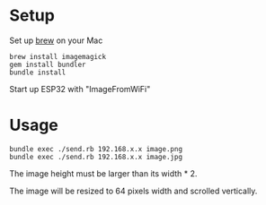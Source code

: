 # Setup

Set up [brew](https://brew.sh) on your Mac
```
brew install imagemagick
gem install bundler
bundle install
```

Start up ESP32 with "ImageFromWiFi"

# Usage

```
bundle exec ./send.rb 192.168.x.x image.png
bundle exec ./send.rb 192.168.x.x image.jpg
```

The image height must be larger than its width * 2.

The image will be resized to 64 pixels width and scrolled vertically.
